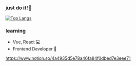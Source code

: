 ### just do it!👯


[![Top Langs](https://github-readme-stats.vercel.app/api/top-langs/?username=nada5un&hide=jupyter%20notebook&layout=compact)](https://github.com/anuraghazra/github-readme-stats)
 
### learning  
- Vue, React 💻
- Frontend Developer 🌱

https://www.notion.so/4a4935d5e78a46fa84f0dbed7e3eee71


<!--
**nada5un/nada5un** is a ✨ _special_ ✨ repository because its `README.md` (this file) appears on your GitHub profile.

Here are some ideas to get you started:

- 🔭 I’m currently working on ...
- 🌱 I’m currently learning ...
- 👯 I’m looking to collaborate on ...
- 🤔 I’m looking for help with ...
- 💬 Ask me about ...
- 📫 How to reach me: ...
- 😄 Pronouns: ...
- ⚡ Fun fact: ...
-->
